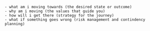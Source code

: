 	- what am i moving towards (the desired state or outcome)
	- why am i moving (the values that guide you)
	- how will i get there (strategy for the journey)
	- what if something goes wrong (risk management and contindency planning)